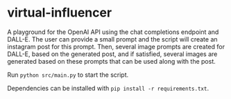 # virtual-influencer

A playground for the OpenAI API using the chat completions endpoint and DALL-E. The user can provide a small prompt and the script will create an instagram post for this prompt. Then, several image prompts are created for DALL-E, based on the generated post, and if satisfied, several images are generated based on these prompts that can be used along with the post.

Run `python src/main.py` to start the script.

Dependencies can be installed with `pip install -r requirements.txt`.
